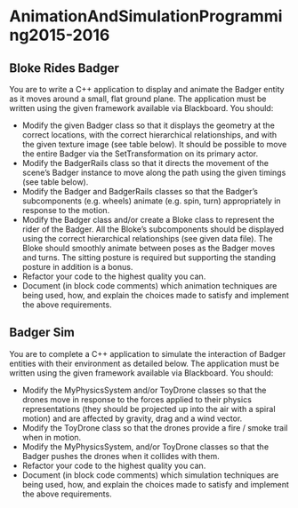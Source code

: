 # AnimationAndSimulationProgramming2015-2016

## Bloke Rides Badger
You are to write a C++ application to display and animate the Badger entity as it moves around a
small, flat ground plane. The application must be written using the given framework available via
Blackboard. You should:
* Modify the given Badger class so that it displays the geometry at the correct locations, with the
correct hierarchical relationships, and with the given texture image (see table below). It should
be possible to move the entire Badger via the SetTransformation on its primary actor.
* Modify the BadgerRails class so that it directs the movement of the scene’s Badger instance to
move along the path using the given timings (see table below).
* Modify the Badger and BadgerRails classes so that the Badger’s subcomponents (e.g. wheels)
animate (e.g. spin, turn) appropriately in response to the motion.
* Modify the Badger class and/or create a Bloke class to represent the rider of the Badger. All the
Bloke’s subcomponents should be displayed using the correct hierarchical relationships (see
given data file). The Bloke should smoothly animate between poses as the Badger moves and
turns. The sitting posture is required but supporting the standing posture in addition is a bonus.
* Refactor your code to the highest quality you can.
* Document (in block code comments) which animation techniques are being used, how, and
explain the choices made to satisfy and implement the above requirements.


## Badger Sim
You are to complete a C++ application to simulate the interaction of Badger entities with their
environment as detailed below. The application must be written using the given framework
available via Blackboard. You should:
* Modify the MyPhysicsSystem and/or ToyDrone classes so that the drones move in response to
the forces applied to their physics representations (they should be projected up into the air with
a spiral motion) and are affected by gravity, drag and a wind vector.
* Modify the ToyDrone class so that the drones provide a fire / smoke trail when in motion.
* Modify the MyPhysicsSystem, and/or ToyDrone classes so that the Badger pushes the drones
when it collides with them.
* Refactor your code to the highest quality you can.
* Document (in block code comments) which simulation techniques are being used, how, and
explain the choices made to satisfy and implement the above requirements.
